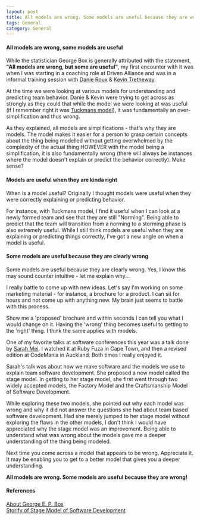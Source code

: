 ```yaml
---
layout: post
title: All models are wrong. Some models are useful because they are wrong!
tags: General
category: General
---
```


#### All models are wrong, some models are useful ####

While the statistician George Box is generally attributed with the statement, **"All models are wrong, but some are useful"**, my first encounter with it was when I was starting in a coaching role at Driven Alliance and was in a informal training session with [Danie Roux](https://twitter.com/danieroux) & [Kevin Tretheway](https://twitter.com/KevinTrethewey). 

At the time we were looking at various models for understanding and predicting team behavior. Danie & Kevin were trying to get across as strongly as they could that while the model we were looking at was useful (if I remember right it was [Tuckmans model](http://blog.markpearl.co.za/Tuckmans-Model)), it was fundamentally an over-simplification and thus wrong. 

As they explained, all models are simplifications - that's why they are models. The model makes it easier for a person to grasp certain concepts about the thing being modelled without getting overwhelmed by the complexity of the actual thing HOWEVER with the model being a simplification, it is also fundamentally wrong (there will always be instances where the model doesn't explain or predict the behavior correctly). Make sense?  

#### Models are useful when they are kinda right ####

When is a model useful? Originally I thought models were useful when they were correctly explaining or predicting behavior. 

For instance, with Tuckmans model, I find it useful when I can look at a newly formed team and see that they are still "Norming". Being able to predict that the team will transition from a norming to a storming phase is also extremely useful. While I still think models are useful when they are explaining or predicting things correctly, I've got a new angle on when a model is useful.

#### Some models are useful because they are clearly wrong ####

Some models are useful because they are clearly wrong. Yes, I know this may sound counter intuitive - let me explain why...  

I really battle to come up with new ideas. Let's say I'm working on some marketing material - for instance, a brochure for a product.  I can sit for hours and not come up with anything new. My brain just seems to battle with this process. 

Show me a 'proposed' brochure and within seconds I can tell you what I would change on it. Having the 'wrong' thing becomes useful to getting to the 'right' thing. I think the same applies with models.

One of my favorite talks at software conferences this year was a talk done by [Sarah Mei](https://twitter.com/sarahmei). I watched it at Ruby Fuza in Cape Town, and then a revised edition at CodeMania in Auckland. Both times I really enjoyed it. 

Sarah's talk was about how we make software and the models we use to explain team software development. She proposed a new model called the stage model. In getting to her stage model, she first went through two widely accepted models, the Factory Model and the Craftsmanship Model of Software Development. 

While exploring these two models, she pointed out why each model was wrong and why it did not answer the questions she had about team based software development. Had she merely jumped to her stage model without exploring the flaws in the other models, I don't think I would have appreciated why the stage model was an improvement. Being able to understand what was wrong about the models gave me a deeper understanding of the thing being modeled.

Next time you come across a model that appears to be wrong. Appreciate it. It may be enabling you to get to a better model that gives you a deeper understanding.

**All models are wrong. Some models are useful because they are wrong!**

#### References ####

[About George E. P. Box](https://en.wikipedia.org/wiki/George_E._P._Box)  
[Storify of Stage Model of Software Development](https://storify.com/sarahmei/the-factory-the-workshop-and-the-stage)  
